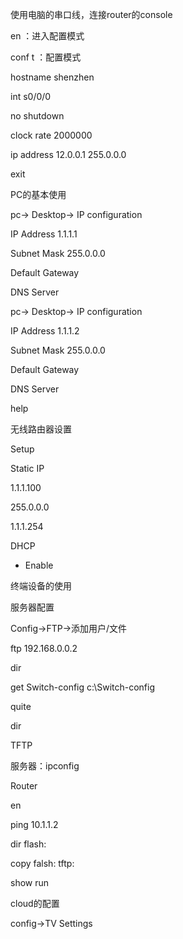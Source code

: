 使用电脑的串口线，连接router的console

en ：进入配置模式

conf t ：配置模式

hostname shenzhen 

int s0/0/0

no shutdown

clock rate 2000000

ip address 12.0.0.1 255.0.0.0

exit



PC的基本使用

pc→ Desktop→ IP configuration



IP Address 1.1.1.1

Subnet Mask 255.0.0.0

Default Gateway

DNS Server



pc→ Desktop→ IP configuration

IP Address 1.1.1.2

Subnet Mask 255.0.0.0

Default Gateway

DNS Server



help



无线路由器设置

Setup

Static IP

1.1.1.100

255.0.0.0

1.1.1.254



DHCP 

- Enable





终端设备的使用 

服务器配置

Config→FTP→添加用户/文件



ftp 192.168.0.0.2

dir

get  Switch-config c:\Switch-config

quite

dir





TFTP

服务器：ipconfig



Router

en

ping 10.1.1.2

dir flash:

copy falsh:  tftp:



show run





cloud的配置

config→TV Settings

